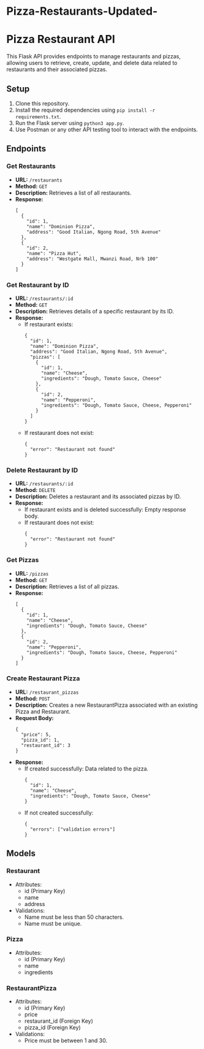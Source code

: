 # Pizza-Restaurants-Updated-

# Pizza Restaurant API

This Flask API provides endpoints to manage restaurants and pizzas, allowing users to retrieve, create, update, and delete data related to restaurants and their associated pizzas.

## Setup

1. Clone this repository.
2. Install the required dependencies using `pip install -r requirements.txt`.
3. Run the Flask server using `python3 app.py`.
4. Use Postman or any other API testing tool to interact with the endpoints.

## Endpoints

### Get Restaurants
- **URL:** `/restaurants`
- **Method:** `GET`
- **Description:** Retrieves a list of all restaurants.
- **Response:** 
    ```
    [
      {
        "id": 1,
        "name": "Dominion Pizza",
        "address": "Good Italian, Ngong Road, 5th Avenue"
      },
      {
        "id": 2,
        "name": "Pizza Hut",
        "address": "Westgate Mall, Mwanzi Road, Nrb 100"
      }
    ]
    ```

### Get Restaurant by ID
- **URL:** `/restaurants/:id`
- **Method:** `GET`
- **Description:** Retrieves details of a specific restaurant by its ID.
- **Response:** 
    - If restaurant exists:
        ```
        {
          "id": 1,
          "name": "Dominion Pizza",
          "address": "Good Italian, Ngong Road, 5th Avenue",
          "pizzas": [
            {
              "id": 1,
              "name": "Cheese",
              "ingredients": "Dough, Tomato Sauce, Cheese"
            },
            {
              "id": 2,
              "name": "Pepperoni",
              "ingredients": "Dough, Tomato Sauce, Cheese, Pepperoni"
            }
          ]
        }
        ```
    - If restaurant does not exist: 
        ```
        {
          "error": "Restaurant not found"
        }
        ```

### Delete Restaurant by ID
- **URL:** `/restaurants/:id`
- **Method:** `DELETE`
- **Description:** Deletes a restaurant and its associated pizzas by ID.
- **Response:** 
    - If restaurant exists and is deleted successfully: Empty response body.
    - If restaurant does not exist:
        ```
        {
          "error": "Restaurant not found"
        }
        ```

### Get Pizzas
- **URL:** `/pizzas`
- **Method:** `GET`
- **Description:** Retrieves a list of all pizzas.
- **Response:** 
    ```
    [
      {
        "id": 1,
        "name": "Cheese",
        "ingredients": "Dough, Tomato Sauce, Cheese"
      },
      {
        "id": 2,
        "name": "Pepperoni",
        "ingredients": "Dough, Tomato Sauce, Cheese, Pepperoni"
      }
    ]
    ```

### Create Restaurant Pizza
- **URL:** `/restaurant_pizzas`
- **Method:** `POST`
- **Description:** Creates a new RestaurantPizza associated with an existing Pizza and Restaurant.
- **Request Body:** 
    ```
    {
      "price": 5,
      "pizza_id": 1,
      "restaurant_id": 3
    }
    ```
- **Response:** 
    - If created successfully: Data related to the pizza.
        ```
        {
          "id": 1,
          "name": "Cheese",
          "ingredients": "Dough, Tomato Sauce, Cheese"
        }
        ```
    - If not created successfully:
        ```
        {
          "errors": ["validation errors"]
        }
        ```

## Models

### Restaurant
- Attributes:
    - id (Primary Key)
    - name
    - address
- Validations:
    - Name must be less than 50 characters.
    - Name must be unique.

### Pizza
- Attributes:
    - id (Primary Key)
    - name
    - ingredients

### RestaurantPizza
- Attributes:
    - id (Primary Key)
    - price
    - restaurant_id (Foreign Key)
    - pizza_id (Foreign Key)
- Validations:
    - Price must be between 1 and 30.
